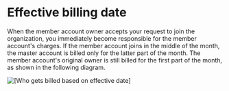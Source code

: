 # Effective billing date<a name="useconsolidatedbilling-effective"></a>

When the member account owner accepts your request to join the organization, you immediately become responsible for the member account's charges\. If the member account joins in the middle of the month, the master account is billed only for the latter part of the month\. The member account's original owner is still billed for the first part of the month, as shown in the following diagram\.

![\[Who gets billed based on effective date\]](http://docs.aws.amazon.com/awsaccountbilling/latest/aboutv2/images/EffectiveDate.png)